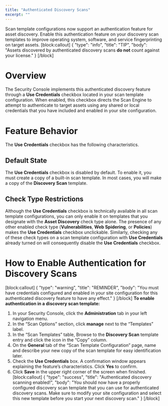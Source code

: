 ```yaml
---
title: "Authenticated Discovery Scans"
excerpt: ""
---
```

Scan template configurations now support an authentication feature for asset discovery.  Enable this authentication feature on your discovery scan templates to improve operating system, software, and service fingerprinting on target assets.
[block:callout]
{
  "type": "info",
  "title": "TIP",
  "body": "Assets discovered by authenticated discovery scans **do not** count against your license."
}
[/block]
# Overview

The Security Console implements this authenticated discovery feature through a **Use Credentials** checkbox located in your scan template configuration.  When enabled, this checkbox directs the Scan Engine to attempt to authenticate to target assets using any shared or local credentials that you have included and enabled in your site configuration.

# Feature Behavior

The **Use Credentials** checkbox has the following characteristics.

## Default State

The **Use Credentials** checkbox is disabled by default.  To enable it, you must create a copy of a built-in scan template.  In most cases, you will make a copy of the **Discovery Scan** template.

## Check Type Restrictions

Although the **Use Credentials** checkbox is technically available in all scan template configurations, you can only enable it on templates that you designate with the **Asset Discovery** check type alone.  The presence of any other enabled check type (**Vulnerabilities**, **Web Spidering**, or **Policies**) makes the **Use Credentials** checkbox unclickable.  Similarly, checking any of these check types on a scan template configuration with **Use Credentials** already turned on will consequently disable the **Use Credentials** checkbox.

# How to Enable Authentication for Discovery Scans
[block:callout]
{
  "type": "warning",
  "title": "REMINDER",
  "body": "You must have credentials configured and enabled in your site configuration for this authenticated discovery feature to have any effect."
}
[/block]
**To enable authentication in a discovery scan template:**

1. In your Security Console, click the **Administration** tab in your left navigation menu.
2. In the “Scan Options” section, click **manage** next to the “Templates” label.
3. In the “Scan Templates” table, Browse to the **Discovery Scan** template entry and click the icon in the “Copy” column.
4. On the **General** tab of the “Scan Template Configuration” page, name and describe your new copy of the scan template for easy identification later.
5. Check the **Use Credentials** box.  A confirmation window appears explaining the feature’s characteristics.  Click **Yes** to confirm.
6. Click **Save** in the upper right corner of the screen when finished.
[block:callout]
{
  "type": "success",
  "title": "Authenticated discovery scanning enabled!",
  "body": "You should now have a properly configured discovery scan template that you can use for authenticated discovery scans.  Make sure to modify your site configuration and select this new template before you start your next discovery scan."
}
[/block]